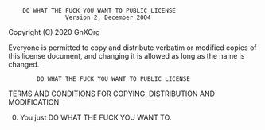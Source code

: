         DO WHAT THE FUCK YOU WANT TO PUBLIC LICENSE 
                    Version 2, December 2004 

 Copyright (C) 2020 GnXOrg 

 Everyone is permitted to copy and distribute verbatim or modified 
 copies of this license document, and changing it is allowed as long 
 as the name is changed. 

            DO WHAT THE FUCK YOU WANT TO PUBLIC LICENSE 
   TERMS AND CONDITIONS FOR COPYING, DISTRIBUTION AND MODIFICATION 

  0. You just DO WHAT THE FUCK YOU WANT TO.